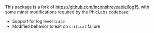 This package is a fork of https://github.com/inconshreveable/log15, with some
minor modifications required by the PhicLabs codebase:

 * Support for log level `trace`
 * Modified behavior to exit on `critical` failure
